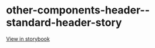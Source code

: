 # other-components-header--standard-header-story

[View in storybook](https://raw.githack.com/Independent-Digital-News-and-Media-Ltd/indy-branch-review/PR-7596-sb/index.html?path=/story/other-components-header--standard-header-story)